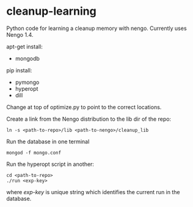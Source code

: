 cleanup-learning
================

Python code for learning a cleanup memory with nengo. Currently uses Nengo 1.4.

apt-get install:
* mongodb

pip install:
* pymongo
* hyperopt
* dill

Change at top of optimize.py to point to the correct locations.

Create a link from the Nengo distribution to the lib dir of the repo:
```
ln -s <path-to-repo>/lib <path-to-nengo>/cleanup_lib
```

Run the database in one terminal
```
mongod -f mongo.conf
```

Run the hyperopt script in another:
```
cd <path-to-repo>
./run <exp-key>
```

where *exp-key* is unique string which identifies the current run in the database.


